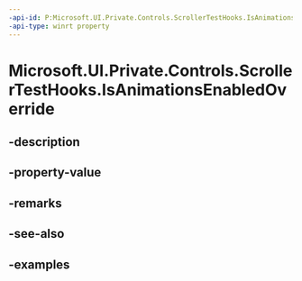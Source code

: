 ```yaml
---
-api-id: P:Microsoft.UI.Private.Controls.ScrollerTestHooks.IsAnimationsEnabledOverride
-api-type: winrt property
---
```


# Microsoft.UI.Private.Controls.ScrollerTestHooks.IsAnimationsEnabledOverride

<!--
public static System.Nullable<bool> IsAnimationsEnabledOverride { get; set; }
-->


## -description

## -property-value

## -remarks

## -see-also

## -examples


